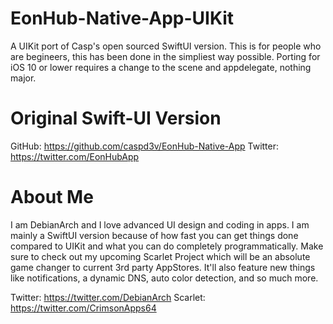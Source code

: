 # EonHub-Native-App-UIKit
A UIKit port of Casp's open sourced SwiftUI version. This is for people who are begineers, this has been done in the simpliest way possible. Porting for iOS 10 or lower requires a change to the scene and appdelegate, nothing major. 

# Original Swift-UI Version
GitHub: https://github.com/caspd3v/EonHub-Native-App
Twitter: https://twitter.com/EonHubApp
# About Me
I am DebianArch and I love advanced UI design and coding in apps. I am mainly a SwiftUI version because of how fast you can get things done compared to UIKit and what you can do completely programmatically. Make sure to check out my upcoming Scarlet Project which will be an absolute game changer to current 3rd party AppStores. It'll also feature new things like notifications, a dynamic DNS, auto color detection, and so much more.

Twitter: https://twitter.com/DebianArch
Scarlet: https://twitter.com/CrimsonApps64
